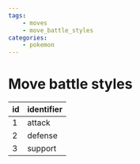 ```yaml
---
tags:
    - moves
    - move_battle_styles
categories:
    - pokemon
---
```


# Move battle styles

| id | identifier |
|----|------------|
| 1  | attack     |
| 2  | defense    |
| 3  | support    |
